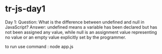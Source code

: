 # tr-js-day1
Day 1:
Question: What is the difference between undefined and null in JavaScript?
Answer: undefined means a variable has been declared but has not been assigned any value, while null is an assignment value representing no value or an empty value explicitly set by the programmer.

to run use command : node app.js

